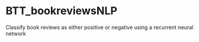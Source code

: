# BTT_bookreviewsNLP
Classify book reviews as either positive or negative using a recurrent neural network 

